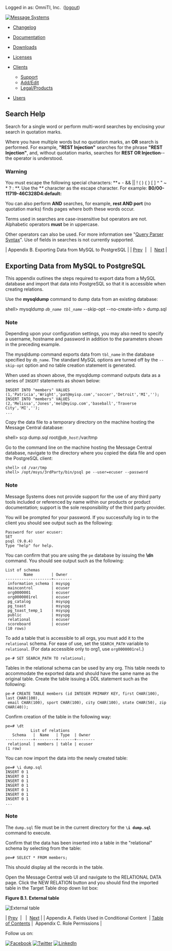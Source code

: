 Logged in as: OmniTI, Inc.  ([logout](https://support.messagesystems.com/logout.php))

[![Message Systems](https://support.messagesystems.com/images/ms-white205.png)](https://support.messagesystems.com/start.php) 

*   [Changelog](https://support.messagesystems.com/start.php?show=changelog)
*   [Documentation](https://support.messagesystems.com/docs/)
*   [Downloads](https://support.messagesystems.com/start.php)

*   [Licenses](https://support.messagesystems.com/license_summary.php)
*   <a href="">Clients</a>
    *   [Support](https://support.messagesystems.com/cs.php)
    *   [Add/Edit](https://support.messagesystems.com/edit_client.php)
    *   [Legal/Products](https://support.messagesystems.com/edit_products.php)
*   [Users](https://support.messagesystems.com/edit_customer.php)

## Search Help

Search for a single word or perform multi-word searches by enclosing your search in quotation marks.

Where you have multiple words but no quotation marks, an **OR** search is performed. For example, **"REST Injection"** searches for the phrase **"REST Injection"**, and, without quotation marks, searches for **REST OR Injection**--the operator is understood.

### Warning

You must escape the following special characters: **+ - && || ! ( ) { } [ ] ^ " ~ * ? : \**. Use the **\** character as the escape character. For example: **B0/00-11719-46C328D4\:default\:**

You can also perform **AND** searches, for example, **rest AND port** (no quotation marks) finds pages where both these words occur.

Terms used in searches are case-insensitive but operators are not. Alphabetic operators **must** be in uppercase.

Other operators can also be used. For more information see "[Query Parser Syntax](https://lucene.apache.org/core/old_versioned_docs/versions/3_0_0/queryparsersyntax.html)". Use of fields in searches is not currently supported.

| Appendix B. Exporting Data from MySQL to PostgreSQL |
| [Prev](mc3-content-conditional-fields.php)  |   |  [Next](mc3-role-permissions.php) |

## Exporting Data from MySQL to PostgreSQL

This appendix outlines the steps required to export data from a MySQL database and import that data into PostgreSQL so that it is accessible when creating relations.

Use the **mysqldump** command to dump data from an existing database:

shell> mysqldump *`db_name tbl_name`*           --skip-opt --no-create-info > dump.sql
### Note

Depending upon your configuration settings, you may also need to specify a username, hostname and password in addition to the parameters shown in the preceding example.

The mysqldump command exports data from `tbl_name` in the database specified by `db_name`. The standard MySQL options are turned off by the `--skip-opt` option and no table creation statement is generated.

When used as shown above, the mysqldump command outputs data as a series of `INSERT` statements as shown below:

```
INSERT INTO "members" VALUES (1,'Patricia','Wright','pat@myisp.com','soccer','Detroit','MI','');
INSERT INTO "members" VALUES (2,'Melissa','Jones','mel@myisp.com','baseball','Traverse City','MI','');
...
```

Copy the data file to a temporary directory on the machine hosting the Message Central database:

shell> scp dump.sql root@*`db_host`*:/var/tmp

Go to the command line on the machine hosting the Message Central database, navigate to the directory where you copied the data file and open the PostgreSQL client:

```
shell> cd /var/tmp
shell> /opt/msys/3rdParty/bin/psql pe --user=ecuser --password
```

### Note

Message Systems does not provide support for the use of any third party tools included or referenced by name within our products or product documentation; support is the sole responsibility of the third party provider.

You will be prompted for your password. If you successfully log in to the client you should see output such as the following:

```
Password for user ecuser:
SET
psql (9.0.4)
Type "help" for help.
```

You can confirm that you are using the `pe` database by issuing the **\dn** command. You should see output such as the following:

```
List of schemas
        Name        | Owner
--------------------+--------
 information_schema | msyspg
 maincontrol        | ecuser
 org0000001         | ecuser
 org0000001rel      | ecuser
 pg_catalog         | msyspg
 pg_toast           | msyspg
 pg_toast_temp_1    | msyspg
 public             | msyspg
 relational         | ecuser
 scoreboard         | ecuser
(10 rows)
```

To add a table that is accessible to all orgs, you must add it to the `relational` schema. For ease of use, set the `SEARCH_PATH` variable to `relational`. (For data accessible only to org1, use `org0000001rel`.)

`pe-# SET SEARCH_PATH TO relational;`

Tables in the relational schema can be used by any org. This table needs to accommodate the exported data and should have the same name as the original table. Create the table issuing a DDL statement such as the following:

```
pe-# CREATE TABLE members (id INTEGER PRIMARY KEY, first CHAR(100), last CHAR(100),
 email CHAR(100), sport CHAR(100), city CHAR(100), state CHAR(50), zip CHAR(40));
```

Confirm creation of the table in the following way:

```
pe=# \dt
           List of relations
   Schema   |  Name   | Type  | Owner
------------+---------+-------+--------
 relational | members | table | ecuser
(1 row)
```

You can now import the data into the newly created table:

```
pe=# \i dump.sql
INSERT 0 1
INSERT 0 1
INSERT 0 1
INSERT 0 1
INSERT 0 1
INSERT 0 1
INSERT 0 1
...
```

### Note

The `dump.sql` file must be in the current directory for the **`\i dump.sql`**           command to execute.

Confirm that the data has been inserted into a table in the "relational" schema by selecting from the table:

`pe=# SELECT * FROM members;`

This should display all the records in the table.

Open the Message Central web UI and navigate to the RELATIONAL DATA page. Click the NEW RELATION button and you should find the imported table in the Target Table drop down list box:

<a name="figure-relations-table"></a>

**Figure B.1. External table**

![External table](images/relational_table.jpg)

| [Prev](mc3-content-conditional-fields.php)  |   |  [Next](mc3-role-permissions.php) |
| Appendix A. Fields Used in Conditional Content  | [Table of Contents](index.php) |  Appendix C. Role Permissions |

Follow us on:

[![Facebook](https://support.messagesystems.com/images/icon-facebook.png)](http://www.facebook.com/messagesystems) [![Twitter](https://support.messagesystems.com/images/icon-twitter.png)](http://twitter.com/#!/MessageSystems) [![LinkedIn](https://support.messagesystems.com/images/icon-linkedin.png)](http://www.linkedin.com/company/message-systems)